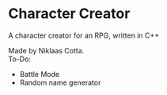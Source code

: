# Character Creator
A character creator for an RPG, written in C++ <br/>

Made by Niklaas Cotta.<br/>
To-Do:
- Battle Mode
- Random name generator
